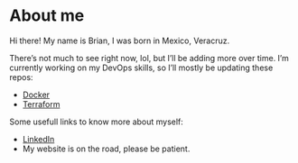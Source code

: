 # About me

Hi there! My name is Brian, I was born in Mexico, Veracruz. 

There’s not much to see right now, lol, but I’ll be adding more over time. I’m currently working on my DevOps skills, so I’ll mostly be updating these repos:
- [Docker](https://github.com/brianaqp/study.docker)
- [Terraform](https://github.com/brianaqp/study.terraform)


Some usefull links to know more about myself:
- [LinkedIn](https://www.linkedin.com/in/brian-armando/)
- My website is on the road, please be patient.
